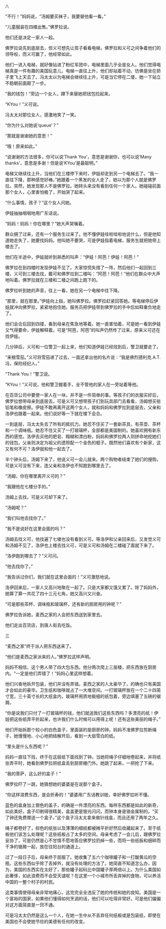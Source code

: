     八 

   “不行！”妈妈说，“汤姆要买袜子，我要替他看一看。”

   “儿童服装在四楼出售。”佛罗拉说。

   他们还是决定一家人一起。

   佛罗拉说先到底层去，但义可想先让孩子看看电梯，佛罗拉和义可之间争着他们的领导权，而义可赢了，他经常如此。

   他们一进入电梯，就好像钻进了粉红军团中，电梯里面几乎全是女人。他们觉得电梯真是一件有趣的美国玩意儿，电梯一直往上升，他们却站着不动，彷佛是坐在轿子里飞上天去了。冯太太以为电梯会继续往上升，可是当它停在二偻，她一下站立不稳朝前面颠了一步。

   “我的钱包！”旁边一个女人，蹲下来替她把钱包捡起来。

   “KYou！”义可说。

   冯太太对那位女人，感激地笑了一笑。

   “你为什么对她说‘queue’？”

   “那就是谢谢她的意思！”

   “哦！原来如此。”

   “说谢谢的方法很多，你可以说‘Thank You’，意思是谢谢你，也可以说‘Many thanks’，意思是多谢！但是说‘KYou’是最聪明。”

   电梯又继续往上升，当他们在三楼停下来时，伊娃却走到另一个电梯去了。“我一直往下降，那种感觉好棒。”她跟着一个黑发的女人走了，她以为那个人就是佛罗拉。突然，她发现那人不是佛罗拉。她转头来没有看到任何一个家人。她碰碰前面那个女人，心里害怕极了，开始哭了起来。

   “什么事情，孩子？”这个女人问她。

   伊娃抽抽咽咽地用广东话说。

   “妈妈！妈妈！你在哪里？”她大声哭嚷着。

   群众拥了过来，还有一个服务生过来了。他不懂伊娃哇啦哇啦地说什么，但是他知道她走失了，她要找妈妈。他叫她不要哭，可是伊娃指着电梯，服务生就把她带上楼去了。

   他们在半途中，伊娃就听到熟悉的叫声：“伊娃！阿芭！伊娃！阿芭！”

   佛罗拉在到四楼时发现伊娃不见了。大家惊慌失措了一阵，然后他们一起回到三楼，义可到三楼去找，戴可和佛罗拉到二楼叫：“阿芭！阿芭！”他们在群众中大声地叫着。佛罗拉就在三楼和二楼之间跑上跑下的。

   佛罗拉听到她的声音，往上一看，她在另一个电梯中往下降。

   “那里，就在那里。”伊娃向上指，她叫佛罗拉。佛罗拉赶紧回答她。等电梯停后伊娃就冲向佛罗拉，紧紧地抱住她。服务员把伊娃带到佛罗拉的手中后如释重负地走了。

   他们会合后回到四搂，看到母亲在焦急地等着。她一直害怕着，可是她一看到伊娃又气得要命，伊娃解释着。可是“阿芭，阿芭”的叫声仍然传了过来，原来义可还在找伊娃。

   几分钟后，义可和一位警卫一起上来，他们知道伊娃已经找到后，警卫就要走了。

   “来根雪茄。”义可将雪茄递了过去，一面还拿出他的名片说：“我是佛烈德利克.A.T.冯，保险经纪人。”

   “Thank You！”警卫说。

   “KYou！”义可说，他和警卫握着手，全不管他的家人在一旁站着等他。

   在百货公司中要使一家人在一块，并不是一件简单的事。等孩子们的衣服买好后，佛罗拉想带母亲到底层去，可是义可又想带孩子们到玩具部门去看看，汤姆想买些铅笔和橡皮擦。伊娃不敢再离开这两个女人，就和妈妈和佛罗拉到底层去，父亲和洛伊也跟着一起来。他们说好等一下就在楼下会合。

   一到底层，冯太太失去了所有的抵抗力。她忍不住买了一套新茶具，有茶壶、茶杯和一个调味瓶。她忍不住又买了一打玻璃杯，全部都是美国制的。她喜欢拥有新东西的感觉。洛伊去买他的肥皂、糨糊和漂白粉，妈妈和佛罗拉两人则拼命地挖她们的钱包，父亲则决定为祖父的遗照配一个金色的框子。既然他们喜欢有个新家，这又有何不可？洛伊就和他一起去了。

   半个钟头后，汤姆下来了，他说义可一会儿就来。两个购物者结束了她们的搜购，可是义可没有下来，连父亲和洛伊也不知跑到哪里去了。

   “汤姆，你在哪里离开义可的？”

   “我跟他在七楼分手的。”

   汤姆上去找，可是义可却下来了。

   “汤姆呢？”

   “我们叫他去找你了。”

   “我不是说好在这里会面的吗？”

   汤姆去找义可，他找遍了七楼也没有看到义可。等洛伊和父亲回来后，又发觉义可和汤姆不见了，洛伊也上楼去找义可，可是义可和汤姆在二楼碰了面就下来了。

   “洛伊跑到哪去了？”义可问。

   “他去找你了。”

   “我告诉过你们，我们就在这里会面的！”义可激怒地说。

   洛伊回来后，一家人又高兴地聚在一起了。只是大家都又饿又累了。除了妈妈外，她算了算一共花了四十三元七角，她又高兴又兴奋。

   “可是那些茶杯、调味瓶和玻璃杯，还有新的厨房用的钟呢？”

   佛罗拉告诉她，麦西之家的人会把东西送到家里去。

   他们走出百货店，到唐人街去吃饭。

   三

   “麦西之家”终于派人把东西送来了。

   “他们是麦西之家派来的人。”佛罗拉这样声明。

   妈妈不相信，这个男人带了四大包东西。他分两次爬上三层楼，把东西放在厨房内。“一定是他们弄错了！”妈妈心里这样想着。

   他们兴奋地拆开包装，他们并没有弄错。麦西之家的人太豪华了，的确也只有美国才会如此的豪华。卫生纸和咖啡就占了一大堆空间。一打玻璃杯放在一个二十四英寸宽，三十英寸长的大纸盒内，玻璃杯用质地极细的纸包着，旁边填塞了五磅的锯屑。

   “你是说我们只付了一打玻璃杯的钱，他们就送我们这些东西吗？多漂亮的纸！伊娃把这些纸弄平折起来，也许我们什么时候可以用得上呢！还有这些美丽的绳子。”

   他们开始拆那个较小的白色盒子，里面装的是厨房的钟。妈妈不准佛罗拉剪断绳子，她慢慢地、小心地把结解开后，看到一大层雪白的纸。

   “里头是什么东西呢？”

   妈妈一直往下找，终于在这层纸下面找到了钟。当她将绳子仔细地卷起来，并将纸张弄平时，她看到佛罗拉把纸盒丢到厨房栅门外。她跳了起来，一把抢了下来。

   “我的菩萨，这么好的盒子！”

   佛罗拉吓了一跳，她猜想她的婆婆是在说那个盒子。

   “你这样浪费东西，是会折寿的！”婆婆用广东话教训她，幸好佛罗拉听不懂。

   蓝色的盒身加上银色的盖子，的确是一件漂亮的东西。每样东西都是如此的新奇，如此美好。盒子印刷得很精美，盒盖更是银光闪闪，而钟本身是铬金属制的。“买了钟还免费赠送一个盒子。”这个盒子冯太太拿来做针线盒，而且还用了两年之久。

   绳子都卷好了，棕色的纸张以及薄薄的细纸都被摊平折好然后收藏起来了。至于纸板他们该怎么处理呢？这些纸板占了太多的空间。母亲考虑了一会儿后，跟佛罗拉妥协了，可是仍然是心不甘情不愿地答应佛罗拉扔掉一些，而将一些纸板和细碎而干净的锯屑一起，放在往阳台的通道上。

   过了一段日子后，母亲终于屈服了。她收集了五六个咖啡罐子和一打酸黄瓜的空瓶，这些东西似乎除了丢掉外，就没有处理的方法了。她简直不知道怎么办，因为，美国的东西实在太好了，那些罐子起码比中国罐子厚两倍以上。为什么美国如此奢侈，如此浪费而不会受天谴呢？在这里一个小城市所丢弃掉的食物，可以养活中国的一整个村子的村民。

   这类事情使得母亲非常地痛心，这完完全全违反了她的传统和她的良知。美国是一个富裕的国家，如果他们懂得如何烹调的话，他们可以吃得非常好。可是他们偏偏对这方面简直是一窍不通。

   可是冯太太仍然是这么一个人，在她一生中从不丢弃任何纸板或是包装纸，即使在美国也不会使她节俭的美德有任何的改变。


